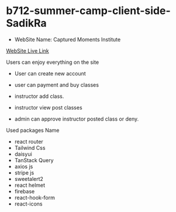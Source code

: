 # b712-summer-camp-client-side-SadikRa


- WebSite Name: Captured Moments Institute

[WebSite Live Link](https://captured-moments-institute.web.app/)


Users can enjoy everything on the site

- User can create new account 

- user can payment and  buy classes

- instructor add class. 

- instructor view post classes

- admin can approve instructor posted class or deny.


Used packages Name

- react router
- Tailwind Css 
- daisyui
- TanStack Query
- axios js
- stripe js
- sweetalert2
- react helmet
- firebase
- react-hook-form
- react-icons

